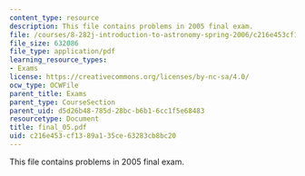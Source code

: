 ```yaml
---
content_type: resource
description: This file contains problems in 2005 final exam.
file: /courses/8-282j-introduction-to-astronomy-spring-2006/c216e453cf1389a135ce63283cb8bc20_final_05.pdf
file_size: 632086
file_type: application/pdf
learning_resource_types:
- Exams
license: https://creativecommons.org/licenses/by-nc-sa/4.0/
ocw_type: OCWFile
parent_title: Exams
parent_type: CourseSection
parent_uid: d5d26b48-785d-28bc-b6b1-6cc1f5e68483
resourcetype: Document
title: final_05.pdf
uid: c216e453-cf13-89a1-35ce-63283cb8bc20
---
```

This file contains problems in 2005 final exam.